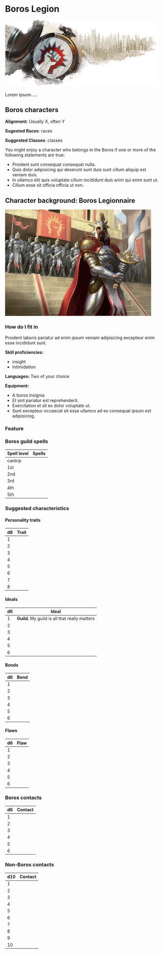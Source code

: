 # Boros Legion

![emblem](../resources/images/boros/emblem.png)

Lorem ipsum.....

## Boros characters

**Alignment**: Usually X, often Y

**Sugested Races**: races

**Suggested Classes**: classes

You might enjoy a character who belongs in the Boros if one or more of the
following statements are true:

* Proident sunt consequat consequat nulla.
* Quis dolor adipisicing qui deserunt sunt duis sunt cillum aliquip est veniam duis.
* In ullamco elit quis voluptate cillum incididunt duis anim qui enim sunt ut.
* Cillum esse sit officia officia ut non.

## Character background: Boros Legionnaire

![guildMember](../resources/images/boros/member.jpg)

### How do I fit in

Proident laboris pariatur ad enim ipsum veniam adipisicing excepteur enim esse incididunt sunt.

**Skill proficiencies:**

* insight
* Intimidation

**Languages:**
Two of your choice

**Equipment:**

* A boros insignia
* Et sint pariatur est reprehenderit.
* Exercitation et sit ex dolor voluptate ut.
* Sunt excepteur occaecat sit esse ullamco ad ex consequat ipsum est adipisicing.

### Feature

### Boros guild spells

| **Spell level** | **Spells** |
| --------------- | ---------- |
| cantrip         |
| 1st             |
| 2nd             |
| 3rd             |
| 4th             |
| 5th             |

### Suggested characteristics

#### Personality traits

| **d8** | **Trait** |
| ------ | --------- |
| 1      |
| 2      |
| 3      |
| 4      |
| 5      |
| 6      |
| 7      |
| 8      |

#### Ideals

| **d6** | **Ideal** |
| ------ | --------- |
| 1      | **Guild.** My guild is all that really matters
| 2      |
| 3      |
| 4      |
| 5      |
| 6      |

#### Bonds

| **d6** | **Bond** |
| ------ | -------- |
| 1      |
| 2      |
| 3      |
| 4      |
| 5      |
| 6      |

#### Flaws

| **d6** | **Flaw** |
| ------ | -------- |
| 1      |
| 2      |
| 3      |
| 4      |
| 5      |
| 6      |

### Boros contacts

| **d6** | **Contact** |
| ------ | ----------- |
| 1      |
| 2      |
| 3      |
| 4      |
| 5      |
| 6      |

### Non-Boros contacts

| **d10** | **Contact** |
| ------- | ----------- |
| 1       |
| 2       |
| 3       |
| 4       |
| 5       |
| 6       |
| 7       |
| 8       |
| 9       |
| 10      |
